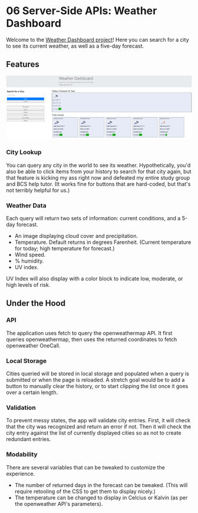 # 06 Server-Side APIs: Weather Dashboard

Welcome to the [Weather Dashboard project](./index.html)! Here you can search for a city to see its current weather, as well as a five-day forecast.

## Features

![Here is a screenshot of the interface and functionality.](./assets/images/interface.png)

### City Lookup
You can query any city in the world to see its weather. Hypothetically, you'd also be able to click items from your history to search for that city again, but that feature is kicking my ass right now and defeated my entire study group and BCS help tutor. (It works fine for buttons that are hard-coded, but that's not terribly helpful for us.)

### Weather Data
Each query will return two sets of information: current conditions, and a 5-day forecast.
* An image displaying cloud cover and precipitation.
* Temperature. Default returns in degrees Farenheit. (Current temperature for today; high temperature for forecast.)
* Wind speed.
* % humidity.
* UV index.

UV Index will also display with a color block to indicate low, moderate, or high levels of risk.

## Under the Hood

### API
The application uses fetch to query the openweathermap API. It first queries openweathermap, then uses the returned coordinates to fetch openweather OneCall.

### Local Storage
Cities queried will be stored in local storage and populated when a query is submitted or when the page is reloaded. A stretch goal would be to add a button to manually clear the history, or to start clipping the list once it goes over a certain length.

### Validation
To prevent messy states, the app will validate city entries. First, it will check that the city was recognized and return an error if not. Then it will check the city entry against the list of currently displayed cities so as not to create redundant entries.

### Modability
There are several variables that can be tweaked to customize the experience. 
* The number of returned days in the forecast can be tweaked. (This will require retooling of the CSS to get them to display nicely.)
* The temperature can be changed to display in Celcius or Kalvin (as per the openweather API's parameters).
